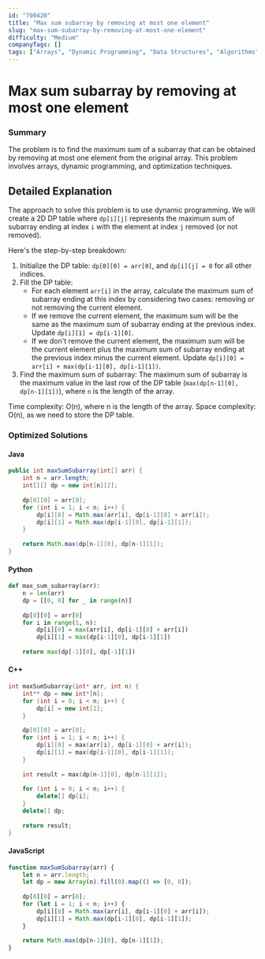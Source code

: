 ```yaml
---
id: "700420"
title: "Max sum subarray by removing at most one element"
slug: "max-sum-subarray-by-removing-at-most-one-element"
difficulty: "Medium"
companyTags: []
tags: ["Arrays", "Dynamic Programming", "Data Structures", "Algorithms"]
---
```


**Max sum subarray by removing at most one element**
=====================================================

### Summary
The problem is to find the maximum sum of a subarray that can be obtained by removing at most one element from the original array. This problem involves arrays, dynamic programming, and optimization techniques.

## Detailed Explanation
The approach to solve this problem is to use dynamic programming. We will create a 2D DP table where `dp[i][j]` represents the maximum sum of subarray ending at index `i` with the element at index `j` removed (or not removed).

Here's the step-by-step breakdown:

1. Initialize the DP table: `dp[0][0] = arr[0]`, and `dp[i][j] = 0` for all other indices.
2. Fill the DP table:
	* For each element `arr[i]` in the array, calculate the maximum sum of subarray ending at this index by considering two cases: removing or not removing the current element.
	* If we remove the current element, the maximum sum will be the same as the maximum sum of subarray ending at the previous index. Update `dp[i][1] = dp[i-1][0]`.
	* If we don't remove the current element, the maximum sum will be the current element plus the maximum sum of subarray ending at the previous index minus the current element. Update `dp[i][0] = arr[i] + max(dp[i-1][0], dp[i-1][1])`.
3. Find the maximum sum of subarray: The maximum sum of subarray is the maximum value in the last row of the DP table (`max(dp[n-1][0], dp[n-1][1])`), where `n` is the length of the array.

Time complexity: O(n), where n is the length of the array.
Space complexity: O(n), as we need to store the DP table.

### Optimized Solutions

#### Java
```java
public int maxSumSubarray(int[] arr) {
    int n = arr.length;
    int[][] dp = new int[n][2];
    
    dp[0][0] = arr[0];
    for (int i = 1; i < n; i++) {
        dp[i][0] = Math.max(arr[i], dp[i-1][0] + arr[i]);
        dp[i][1] = Math.max(dp[i-1][0], dp[i-1][1]);
    }
    
    return Math.max(dp[n-1][0], dp[n-1][1]);
}
```

#### Python
```python
def max_sum_subarray(arr):
    n = len(arr)
    dp = [[0, 0] for _ in range(n)]
    
    dp[0][0] = arr[0]
    for i in range(1, n):
        dp[i][0] = max(arr[i], dp[i-1][0] + arr[i])
        dp[i][1] = max(dp[i-1][0], dp[i-1][1])
    
    return max(dp[-1][0], dp[-1][1])
```

#### C++
```cpp
int maxSumSubarray(int* arr, int n) {
    int** dp = new int*[n];
    for (int i = 0; i < n; i++) {
        dp[i] = new int[2];
    }
    
    dp[0][0] = arr[0];
    for (int i = 1; i < n; i++) {
        dp[i][0] = max(arr[i], dp[i-1][0] + arr[i]);
        dp[i][1] = max(dp[i-1][0], dp[i-1][1]);
    }
    
    int result = max(dp[n-1][0], dp[n-1][1]);
    
    for (int i = 0; i < n; i++) {
        delete[] dp[i];
    }
    delete[] dp;
    
    return result;
}
```

#### JavaScript
```javascript
function maxSumSubarray(arr) {
    let n = arr.length;
    let dp = new Array(n).fill(0).map(() => [0, 0]);
    
    dp[0][0] = arr[0];
    for (let i = 1; i < n; i++) {
        dp[i][0] = Math.max(arr[i], dp[i-1][0] + arr[i]);
        dp[i][1] = Math.max(dp[i-1][0], dp[i-1][1]);
    }
    
    return Math.max(dp[n-1][0], dp[n-1][1]);
}
```
